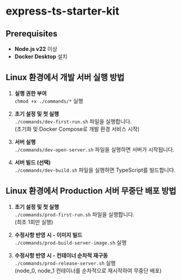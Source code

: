 # express-ts-starter-kit

## Prerequisites
- **Node.js v22** 이상
- **Docker Desktop** 설치

## Linux 환경에서 개발 서버 실행 방법
1. **실행 권한 부여**  
   `chmod +x ./commands/*` 실행

2. **초기 설정 및 첫 실행**  
   `./commands/dev-first-run.sh` 파일을 실행합니다.  
   (초기화 및 Docker Compose로 개발 환경 서비스 시작)

3. **서버 실행**  
   `./commands/dev-open-server.sh` 파일을 실행하면 서버가 시작됩니다.

4. **서버 빌드 (선택)**  
   `./commands/dev-build.sh` 파일을 실행하면 TypeScript를 빌드합니다.

## Linux 환경에서 Production 서버 무중단 배포 방법
1. **초기 설정 및 첫 실행**  
   `./commands/prod-first-run.sh` 파일을 실행합니다.  
   (최초 1회만 실행)

2. **수정사항 반영 시 - 이미지 빌드**  
   `./commands/prod-build-server-image.sh` 실행

3. **수정사항 반영 시 - 컨테이너 순차적 재구동**  
   `./commands/prod-release-server.sh` 실행  
   (node_0, node_1 컨테이너를 순차적으로 재시작하여 무중단 배포)

